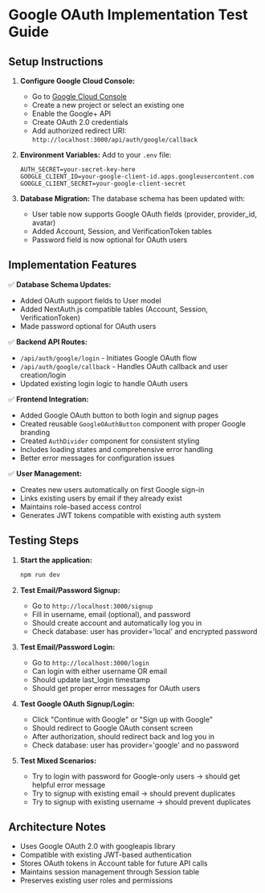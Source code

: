 # Google OAuth Implementation Test Guide

## Setup Instructions

1. **Configure Google Cloud Console:**
   - Go to [Google Cloud Console](https://console.cloud.google.com/)
   - Create a new project or select an existing one
   - Enable the Google+ API
   - Create OAuth 2.0 credentials
   - Add authorized redirect URI: `http://localhost:3000/api/auth/google/callback`

2. **Environment Variables:**
   Add to your `.env` file:
   ```
   AUTH_SECRET=your-secret-key-here
   GOOGLE_CLIENT_ID=your-google-client-id.apps.googleusercontent.com
   GOOGLE_CLIENT_SECRET=your-google-client-secret
   ```

3. **Database Migration:**
   The database schema has been updated with:
   - User table now supports Google OAuth fields (provider, provider_id, avatar)
   - Added Account, Session, and VerificationToken tables
   - Password field is now optional for OAuth users

## Implementation Features

✅ **Database Schema Updates:**
- Added OAuth support fields to User model
- Added NextAuth.js compatible tables (Account, Session, VerificationToken)
- Made password optional for OAuth users

✅ **Backend API Routes:**
- `/api/auth/google/login` - Initiates Google OAuth flow
- `/api/auth/google/callback` - Handles OAuth callback and user creation/login
- Updated existing login logic to handle OAuth users

✅ **Frontend Integration:**
- Added Google OAuth button to both login and signup pages
- Created reusable `GoogleOAuthButton` component with proper Google branding
- Created `AuthDivider` component for consistent styling
- Includes loading states and comprehensive error handling
- Better error messages for configuration issues

✅ **User Management:**
- Creates new users automatically on first Google sign-in
- Links existing users by email if they already exist
- Maintains role-based access control
- Generates JWT tokens compatible with existing auth system

## Testing Steps

1. **Start the application:**
   ```bash
   npm run dev
   ```

2. **Test Email/Password Signup:**
   - Go to `http://localhost:3000/signup`
   - Fill in username, email (optional), and password
   - Should create account and automatically log you in
   - Check database: user has provider='local' and encrypted password

3. **Test Email/Password Login:**
   - Go to `http://localhost:3000/login`
   - Can login with either username OR email
   - Should update last_login timestamp
   - Should get proper error messages for OAuth users

4. **Test Google OAuth Signup/Login:**
   - Click "Continue with Google" or "Sign up with Google"
   - Should redirect to Google OAuth consent screen
   - After authorization, should redirect back and log you in
   - Check database: user has provider='google' and no password

5. **Test Mixed Scenarios:**
   - Try to login with password for Google-only users → should get helpful error message
   - Try to signup with existing email → should prevent duplicates
   - Try to signup with existing username → should prevent duplicates

## Architecture Notes

- Uses Google OAuth 2.0 with googleapis library
- Compatible with existing JWT-based authentication
- Stores OAuth tokens in Account table for future API calls
- Maintains session management through Session table
- Preserves existing user roles and permissions